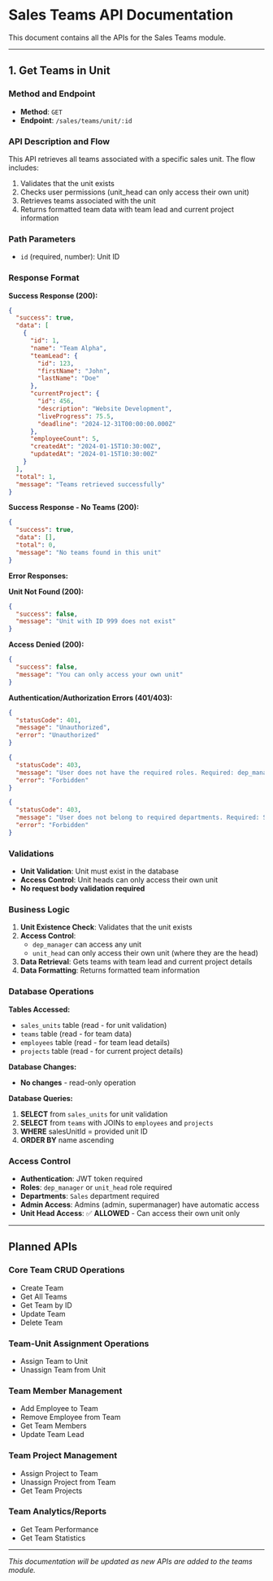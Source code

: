 # Sales Teams API Documentation

This document contains all the APIs for the Sales Teams module.

---

## 1. Get Teams in Unit

### Method and Endpoint
- **Method**: `GET`
- **Endpoint**: `/sales/teams/unit/:id`

### API Description and Flow
This API retrieves all teams associated with a specific sales unit. The flow includes:
1. Validates that the unit exists
2. Checks user permissions (unit_head can only access their own unit)
3. Retrieves teams associated with the unit
4. Returns formatted team data with team lead and current project information

### Path Parameters
- `id` (required, number): Unit ID

### Response Format

**Success Response (200):**
```json
{
  "success": true,
  "data": [
    {
      "id": 1,
      "name": "Team Alpha",
      "teamLead": {
        "id": 123,
        "firstName": "John",
        "lastName": "Doe"
      },
      "currentProject": {
        "id": 456,
        "description": "Website Development",
        "liveProgress": 75.5,
        "deadline": "2024-12-31T00:00:00.000Z"
      },
      "employeeCount": 5,
      "createdAt": "2024-01-15T10:30:00Z",
      "updatedAt": "2024-01-15T10:30:00Z"
    }
  ],
  "total": 1,
  "message": "Teams retrieved successfully"
}
```

**Success Response - No Teams (200):**
```json
{
  "success": true,
  "data": [],
  "total": 0,
  "message": "No teams found in this unit"
}
```

**Error Responses:**

**Unit Not Found (200):**
```json
{
  "success": false,
  "message": "Unit with ID 999 does not exist"
}
```

**Access Denied (200):**
```json
{
  "success": false,
  "message": "You can only access your own unit"
}
```

**Authentication/Authorization Errors (401/403):**
```json
{
  "statusCode": 401,
  "message": "Unauthorized",
  "error": "Unauthorized"
}
```

```json
{
  "statusCode": 403,
  "message": "User does not have the required roles. Required: dep_manager, unit_head. User role: junior",
  "error": "Forbidden"
}
```

```json
{
  "statusCode": 403,
  "message": "User does not belong to required departments. Required: Sales. User department: HR",
  "error": "Forbidden"
}
```

### Validations
- **Unit Validation**: Unit must exist in the database
- **Access Control**: Unit heads can only access their own unit
- **No request body validation required**

### Business Logic
1. **Unit Existence Check**: Validates that the unit exists
2. **Access Control**: 
   - `dep_manager` can access any unit
   - `unit_head` can only access their own unit (where they are the head)
3. **Data Retrieval**: Gets teams with team lead and current project details
4. **Data Formatting**: Returns formatted team information

### Database Operations

**Tables Accessed:**
- `sales_units` table (read - for unit validation)
- `teams` table (read - for team data)
- `employees` table (read - for team lead details)
- `projects` table (read - for current project details)

**Database Changes:**
- **No changes** - read-only operation

**Database Queries:**
1. **SELECT** from `sales_units` for unit validation
2. **SELECT** from `teams` with JOINs to `employees` and `projects`
3. **WHERE** salesUnitId = provided unit ID
4. **ORDER BY** name ascending

### Access Control
- **Authentication**: JWT token required
- **Roles**: `dep_manager` or `unit_head` role required
- **Departments**: `Sales` department required
- **Admin Access**: Admins (admin, supermanager) have automatic access
- **Unit Head Access**: ✅ **ALLOWED** - Can access their own unit only

---

## Planned APIs

### Core Team CRUD Operations
- Create Team
- Get All Teams
- Get Team by ID
- Update Team
- Delete Team

### Team-Unit Assignment Operations
- Assign Team to Unit
- Unassign Team from Unit

### Team Member Management
- Add Employee to Team
- Remove Employee from Team
- Get Team Members
- Update Team Lead

### Team Project Management
- Assign Project to Team
- Unassign Project from Team
- Get Team Projects

### Team Analytics/Reports
- Get Team Performance
- Get Team Statistics

---

*This documentation will be updated as new APIs are added to the teams module.* 